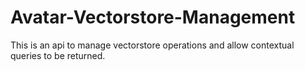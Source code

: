 # Avatar-Vectorstore-Management

This is an api to manage vectorstore operations and allow contextual queries to be returned.
